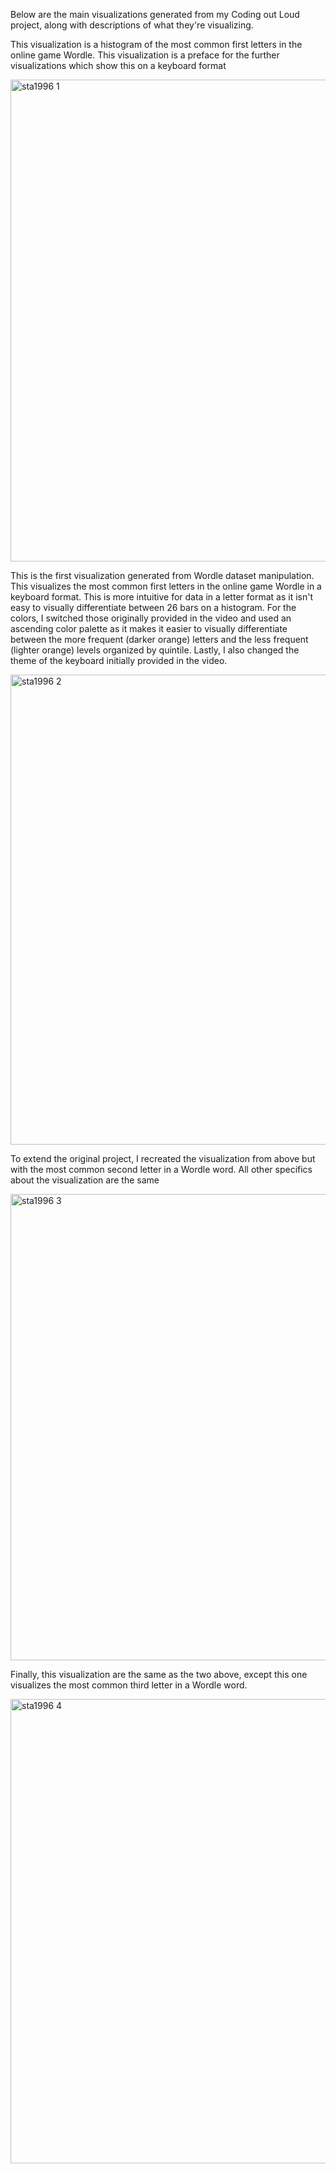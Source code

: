 Below are the main visualizations generated from my Coding out Loud project, along with descriptions of what they're visualizing. 

This visualization is a histogram of the most common first letters in the online game Wordle. This visualization is a preface for the further visualizations which show this on a keyboard format

<img width="771" alt="sta1996 1" src="https://user-images.githubusercontent.com/64291783/234473782-c65660f5-d366-4202-9c8e-3ec3027518c5.png">

This is the first visualization generated from Wordle dataset manipulation. This visualizes the most common first letters in the online game Wordle in a keyboard format. This is more intuitive for data in a letter format as it isn't easy to visually differentiate between 26 bars on a histogram. For the colors, I switched those originally provided in the video and used an ascending color palette as it makes it easier to visually differentiate between the more frequent (darker orange) letters and the less frequent (lighter orange) levels organized by quintile. Lastly, I also changed the theme of the keyboard initially provided in the video.

<img width="752" alt="sta1996 2" src="https://user-images.githubusercontent.com/64291783/234473781-0ebd8703-badb-43d5-ace9-97415c386970.png">

To extend the original project, I recreated the visualization from above but with the most common second letter in a Wordle word. All other specifics about the visualization are the same

<img width="746" alt="sta1996 3" src="https://user-images.githubusercontent.com/64291783/234473780-61f369a0-09e2-475e-92b6-c8afb46585f0.png">

Finally, this visualization are the same as the two above, except this one visualizes the most common third letter in a Wordle word.

<img width="743" alt="sta1996 4" src="https://user-images.githubusercontent.com/64291783/234473773-eaa420ac-51d2-4273-82a9-cd5347e59c75.png">
